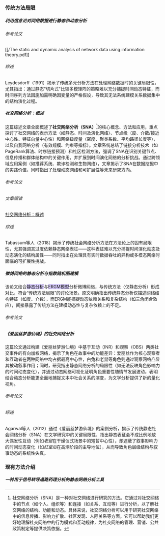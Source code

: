 ### 传统方法局限
##### 利用信息论对网络数据进行静态和动态分析
###### 参考论文
[[/The static and dynamic analysis of network data using information theory.pdf]]
###### 综述
Leydesdorff（1991）揭示了传统多元分析方法在处理网络数据时的关键局限性，尤其指出：通过静态"切片式"比较多模矩阵的策略难以充分捕捉时间动态特征，而时间序列方法因施加需明确因变量的严格假设，导致其无法系统建模关系数据集中的结构演化过程。

##### 社交网络分析：概述

这篇综述文章全面概述了**社交网络分析（SNA）**[^1]的核心概念、方法和应用，重点探讨了社交网络的表示方法（如静态、时间及演化网络）、节点级（度、介数/接近中心性、特征向量中心性）和网络级度量（密度、聚类系数、平均路径长度等），以及自我网络分析（有效规模、约束等指标）。文章系统总结了链接分析技术（如PageRank算法、时序链接预测）和社区检测方法，强调了SNA在识别关键节点、信息传播和群体结构中的关键作用，并扩展到时间演化网络的分析挑战。通过跨领域应用案例（如推荐系统、欺诈检测和生物网络），文章揭示了SNA在数据挖掘中的实践价值，同时指出了处理动态网络和可扩展性等未来研究方向。

###### 参考论文


###### 文章细读
[社交网络分析：概述](社交网络分析：概述)
###### 综述
Tabassum等人（2018）揭示了传统社会网络分析方法在方法论上的固有局限性，尤其强调其过度依赖静态网络表征——这种表征难以充分捕捉时间演化动态及动态演化的结构属性——同时指出在处理具有实时数据吞吐的异构或多模态网络时面临的可扩展性挑战。

##### 微博网络的静态分析与指数随机图建模

该论文结合<span style="background:rgba(184, 164, 255, 0.55)">静态分析</span>与<span style="background:rgba(184, 164, 255, 0.55)">ERGM模型</span>分析微博网络，与传统方法（仅静态分析）形成对比，符合“传统方法局限”的讨论场景。原文明确指出传统静态分析仅描述网络结构特征（如度、介数），而ERGM能捕捉动态依赖关系和复杂结构（如三角闭合效应），间接暴露了传统方法在建模动态性与复杂依赖上的不足。

###### 参考论文


[^1]: 社交网络分析（SNA）是一种对社交网络进行研究的方法。它通过对社交网络中的节点（如个人、组织等）和连接（如关系、互动等）进行分析，以了解社交网络的结构、功能和动态。具体来说，社交网络分析可以用于研究社交网络中的信息传播、影响力扩散、社区发现、人际关系等方面。它可以帮助我们更好地理解社交网络中的行为模式和互动规律，为社交网络的管理、营销、公共政策制定等提供决策依据。



##### 《爱丽丝梦游仙境》的社交网络分析
这篇论文通过构建《爱丽丝梦游仙境》中基于互动（INR）和观察（OBS）两类社交事件的有向加权网络，揭示了角色在故事中的功能差异：爱丽丝作为核心观察者和互动者在两种网络中均占据最高中心性，白兔和老鼠等角色则通过观察网络凸显其被动叙事作用；同时，研究指出静态网络分析的局限性（如无法反映角色影响力的时间动态变化），并通过动态网络可视化证明角色重要性随情节发展波动，表明结合动态分析能更全面地捕捉文本中社会关系的演变，为文学分析提供了新的量化视角。

###### 参考论文


###### 综述
Agarwal等人（2012）通过《爱丽丝梦游仙境》的案例分析，揭示了传统静态社会网络分析（SNA）在文学研究中的关键局限性，指出静态表征会不成比例地放大偶发性互动（例如*老鼠*在干燥仪式场景中的短暂中心性），却遮蔽了叙事影响力的时间动态变化（如*红皇后*在高潮阶段的主导地位），从而导致角色层级结构与叙事动态的系统性失真。

### 现有方法介绍

##### 一种用于信号转导通路药理分析的静态网络分析工具

